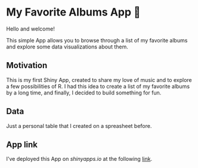# My Favorite Albums App :musical_note:

Hello and welcome!

This simple App allows you to browse through a list of my favorite albums and explore some data visualizations about them.

## Motivation

This is my first Shiny App, created to share my love of music and to explore a few possibilities of R. I had this idea to create a list of my favorite albums by a long time, and finally, I decided to build something for fun.

## Data

Just a personal table that I created on a spreasheet before.

## App link

I've deployed this App on *shinyapps.io* at the following [link](https://yy7u4g-alessandro-zanette.shinyapps.io/MyFavoriteAlbums/).

